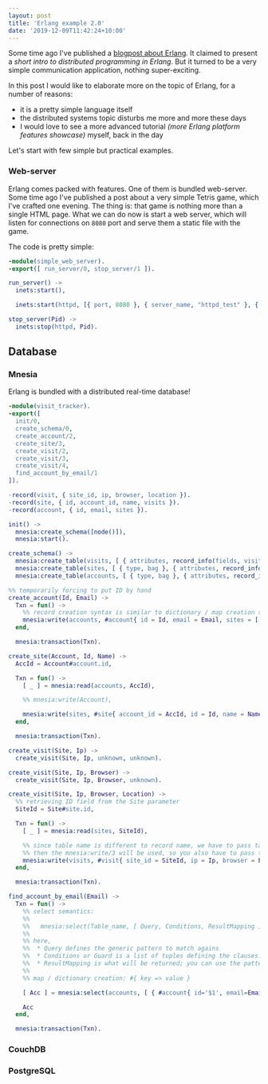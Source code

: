 ```yaml
---
layout: post
title: 'Erlang example 2.0'
date: '2019-12-09T11:42:24+10:00'
---
```


Some time ago I've published a <a href="{% post_url tumblr/2015-01-28-erlang-practice %}">blogpost about Erlang</a>. It claimed to present a *short intro to distributed programming in Erlang*. But it turned to be a very simple communication application, nothing super-exciting.

In this post I would like to elaborate more on the topic of Erlang, for a number of reasons:

* it is a pretty simple language itself
* the distributed systems topic disturbs me more and more these days
* I would love to see a more advanced tutorial _(more Erlang platform features showcase)_ myself, back in the day

<!--more-->

Let's start with few simple but practical examples.

### Web-server

Erlang comes packed with features. One of them is bundled web-server. Some time ago I've published a post about a very simple Tetris game, which I've crafted one evening. The thing is: that game is nothing more than a single HTML page. What we can do now is start a web server, which will listen for connections on `8080` port and serve them a static file with the game.

The code is pretty simple:

```erlang
-module(simple_web_server).
-export([ run_server/0, stop_server/1 ]).

run_server() ->
  inets:start(),

  inets:start(httpd, [{ port, 8080 }, { server_name, "httpd_test" }, { server_root, "." }, { document_root, "." }, { bind_address, any }]).

stop_server(Pid) ->
  inets:stop(httpd, Pid).
```

## Database

### Mnesia

Erlang is bundled with a distributed real-time database!

```erlang
-module(visit_tracker).
-export([
  init/0,
  create_schema/0,
  create_account/2,
  create_site/3,
  create_visit/2,
  create_visit/3,
  create_visit/4,
  find_account_by_email/1
]).

-record(visit, { site_id, ip, browser, location }).
-record(site, { id, account_id, name, visits }).
-record(account, { id, email, sites }).

init() ->
  mnesia:create_schema([node()]),
  mnesia:start().

create_schema() ->
  mnesia:create_table(visits, [ { attributes, record_info(fields, visit) }, { record_name, visit } ]),
  mnesia:create_table(sites, [ { type, bag }, { attributes, record_info(fields, site) }, { record_name, site } ]),
  mnesia:create_table(accounts, [ { type, bag }, { attributes, record_info(fields, account) }, { record_name, account } ]).

%% temporarily forcing to put ID by hand
create_account(Id, Email) ->
  Txn = fun() ->
    %% record creation syntax is similar to dictionary / map creation syntax: `#record_name{ key = Value }`
    mnesia:write(accounts, #account{ id = Id, email = Email, sites = [] }, write)
  end,

  mnesia:transaction(Txn).

create_site(Account, Id, Name) ->
  AccId = Account#account.id,

  Txn = fun() ->
    [ _ ] = mnesia:read(accounts, AccId),

    %% mnesia:write(Account),

    mnesia:write(sites, #site{ account_id = AccId, id = Id, name = Name, visits = [] }, write)
  end,

  mnesia:transaction(Txn).

create_visit(Site, Ip) ->
  create_visit(Site, Ip, unknown, unknown).

create_visit(Site, Ip, Browser) ->
  create_visit(Site, Ip, Browser, unknown).

create_visit(Site, Ip, Browser, Location) ->
  %% retrieving ID field from the Site parameter
  SiteId = Site#site.id,

  Txn = fun() ->
    [ _ ] = mnesia:read(sites, SiteId),

    %% since table name is different to record name, we have to pass table name as the first argument
    %% then the mnesia:write/3 will be used, so you also have to pass the lock type - `read` or `write` or `sticky_write`
    mnesia:write(visits, #visit{ site_id = SiteId, ip = Ip, browser = Browser, location = Location }, write)
  end,

  mnesia:transaction(Txn).

find_account_by_email(Email) ->
  Txn = fun() ->
    %% select semantics:
    %%
    %%   mnesia:select(Table_name, [ Query, Conditions, ResultMapping ])
    %%
    %% here,
    %%  * Query defines the generic pattern to match agains
    %%  * Conditions or Guard is a list of tuples defining the clauses: { operator, field, value }: { '>', 'id', 10 }
    %%  * ResultMapping is what will be returned; you can use the pattern matching from the Query param here
    %%
    %% map / dictionary creation: #{ key => value }

    [ Acc ] = mnesia:select(accounts, [ { #account{ id='$1', email=Email, sites='$2' }, [], [ #{ id => '$1', email => Email, sites => '$2' } ] } ]),

    Acc
  end,

  mnesia:transaction(Txn).
```

### CouchDB

### PostgreSQL
